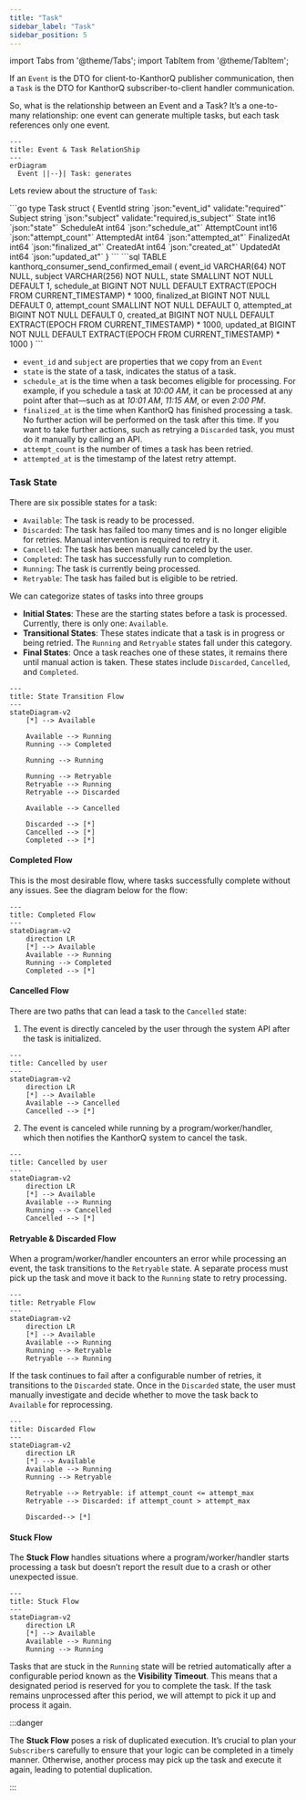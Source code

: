 ```yaml
---
title: "Task"
sidebar_label: "Task"
sidebar_position: 5
---
```


import Tabs from '@theme/Tabs';
import TabItem from '@theme/TabItem';

If an `Event` is the DTO for client-to-KanthorQ publisher communication, then a `Task` is the DTO for KanthorQ subscriber-to-client handler communication.

So, what is the relationship between an Event and a Task? It’s a one-to-many relationship: one event can generate multiple tasks, but each task references only one event.

```mermaid
---
title: Event & Task RelationShip
---
erDiagram
  Event ||--}| Task: generates
```

Lets review about the structure of `Task`:

<Tabs>
  <TabItem value="go" label="Go" default>
    ```go
    type Task struct {
      EventId      string `json:"event_id" validate:"required"`
      Subject      string `json:"subject" validate:"required,is_subject"`
      State        int16  `json:"state"`
      ScheduleAt   int64  `json:"schedule_at"`
      AttemptCount int16  `json:"attempt_count"`
      AttemptedAt  int64  `json:"attempted_at"`
      FinalizedAt  int64  `json:"finalized_at"`
      CreatedAt    int64  `json:"created_at"`
      UpdatedAt    int64  `json:"updated_at"`
    }
    ```
  </TabItem>
  <TabItem value="postgresql" label="PostgreSQL">
    ```sql
    TABLE kanthorq_consumer_send_confirmed_email (
      event_id VARCHAR(64) NOT NULL,
      subject VARCHAR(256) NOT NULL,
      state SMALLINT NOT NULL DEFAULT 1,
      schedule_at BIGINT NOT NULL DEFAULT EXTRACT(EPOCH FROM CURRENT_TIMESTAMP) * 1000,
      finalized_at BIGINT NOT NULL DEFAULT 0,
      attempt_count SMALLINT NOT NULL DEFAULT 0,
      attempted_at BIGINT NOT NULL DEFAULT 0,
      created_at BIGINT NOT NULL DEFAULT EXTRACT(EPOCH FROM CURRENT_TIMESTAMP) * 1000,
      updated_at BIGINT NOT NULL DEFAULT EXTRACT(EPOCH FROM CURRENT_TIMESTAMP) * 1000
    )
    ```
  </TabItem>
</Tabs>

- `event_id` and `subject` are properties that we copy from an `Event`
- `state` is the state of a task, indicates the status of a task.
- `schedule_at` is the time when a task becomes eligible for processing. For example, if you schedule a task at _10:00 AM_, it can be processed at any point after that—such as at _10:01 AM_, _11:15 AM_, or even _2:00 PM_.
- `finalized_at` is the time when KanthorQ has finished processing a task. No further action will be performed on the task after this time. If you want to take further actions, such as retrying a `Discarded` task, you must do it manually by calling an API.
- `attempt_count` is the number of times a task has been retried.
- `attempted_at` is the timestamp of the latest retry attempt.

### Task State

There are six possible states for a task:

- `Available`: The task is ready to be processed.
- `Discarded`: The task has failed too many times and is no longer eligible for retries. Manual intervention is required to retry it.
- `Cancelled`: The task has been manually canceled by the user.
- `Completed`: The task has successfully run to completion.
- `Running`: The task is currently being processed.
- `Retryable`: The task has failed but is eligible to be retried.

We can categorize states of tasks into three groups

- **Initial States**: These are the starting states before a task is processed. Currently, there is only one: `Available`.
- **Transitional States**: These states indicate that a task is in progress or being retried. The `Running` and `Retryable` states fall under this category.
- **Final States**: Once a task reaches one of these states, it remains there until manual action is taken. These states include `Discarded`, `Cancelled`, and `Completed`.

```mermaid
---
title: State Transition Flow
---
stateDiagram-v2
    [*] --> Available

    Available --> Running
    Running --> Completed

    Running --> Running

    Running --> Retryable
    Retryable --> Running
    Retryable --> Discarded

    Available --> Cancelled

    Discarded --> [*]
    Cancelled --> [*]
    Completed --> [*]
```

#### Completed Flow

This is the most desirable flow, where tasks successfully complete without any issues. See the diagram below for the flow:

```mermaid
---
title: Completed Flow
---
stateDiagram-v2
    direction LR
    [*] --> Available
    Available --> Running
    Running --> Completed
    Completed --> [*]
```

#### Cancelled Flow

There are two paths that can lead a task to the `Cancelled` state:

1. The event is directly canceled by the user through the system API after the task is initialized.

```mermaid
---
title: Cancelled by user
---
stateDiagram-v2
    direction LR
    [*] --> Available
    Available --> Cancelled
    Cancelled --> [*]
```

2. The event is canceled while running by a program/worker/handler, which then notifies the KanthorQ system to cancel the task.

```mermaid
---
title: Cancelled by user
---
stateDiagram-v2
    direction LR
    [*] --> Available
    Available --> Running
    Running --> Cancelled
    Cancelled --> [*]
```

#### Retryable & Discarded Flow

When a program/worker/handler encounters an error while processing an event, the task transitions to the `Retryable` state. A separate process must pick up the task and move it back to the `Running` state to retry processing.

```mermaid
---
title: Retryable Flow
---
stateDiagram-v2
    direction LR
    [*] --> Available
    Available --> Running
    Running --> Retryable
    Retryable --> Running
```

If the task continues to fail after a configurable number of retries, it transitions to the `Discarded` state. Once in the `Discarded` state, the user must manually investigate and decide whether to move the task back to `Available` for reprocessing.

```mermaid
---
title: Discarded Flow
---
stateDiagram-v2
    direction LR
    [*] --> Available
    Available --> Running
    Running --> Retryable

    Retryable --> Retryable: if attempt_count <= attempt_max
    Retryable --> Discarded: if attempt_count > attempt_max

    Discarded--> [*]
```

#### Stuck Flow

The **Stuck Flow** handles situations where a program/worker/handler starts processing a task but doesn’t report the result due to a crash or other unexpected issue.

```mermaid
---
title: Stuck Flow
---
stateDiagram-v2
    direction LR
    [*] --> Available
    Available --> Running
    Running --> Running
```

Tasks that are stuck in the `Running` state will be retried automatically after a configurable period known as the **Visibility Timeout**. This means that a designated period is reserved for you to complete the task. If the task remains unprocessed after this period, we will attempt to pick it up and process it again.

:::danger

The **Stuck Flow** poses a risk of duplicated execution. It’s crucial to plan your `Subscriber`s carefully to ensure that your logic can be completed in a timely manner. Otherwise, another process may pick up the task and execute it again, leading to potential duplication.

:::
